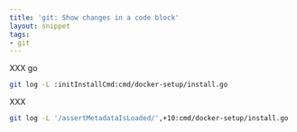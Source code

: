 ```yaml
---
title: 'git: Show changes in a code block'
layout: snippet
tags:
- git
---
```

XXX go

```bash
git log -L :initInstallCmd:cmd/docker-setup/install.go
```

XXX

```bash
git log -L '/assertMetadataIsLoaded/',+10:cmd/docker-setup/install.go
```
